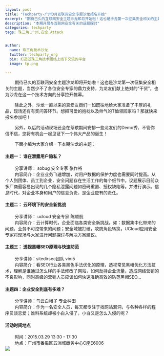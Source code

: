 ```yaml
---
layout: post
title: "Techparty-广州3月互联网安全专题沙龙报名开始"
excerpt: "期待已久的互联网安全主题沙龙即将开始啦！这也是沙龙第一次征集安全相关的主题，当然少不了各位安全专家的鼎力支持，为龙友们献上绝对的“干货”，也为沙龙在这一个技术方向的分享拉开帷幕。"
description: "本期开展与互联网安全有关的话题探讨"
categories: techparty
tags: 珠三角,广州,安全,Attack


author:
  name: 珠三角技术沙龙
  twitter: techparty_org
  bio: 打造泛珠三角技术圈线上线下交流的平台
  image: tp.png

---
```

&nbsp;&nbsp;&nbsp;&nbsp;&nbsp;&nbsp;&nbsp;&nbsp;期待已久的互联网安全主题沙龙即将开始啦！这也是沙龙第一次征集安全相关的主题，当然少不了各位安全专家的鼎力支持，为龙友们献上绝对的“干货”，也为沙龙在这一个技术方向的分享拉开帷幕。

&nbsp;&nbsp;&nbsp;&nbsp;&nbsp;&nbsp;&nbsp;&nbsp;除此之外，沙龙一直以来的真爱友商们一如既往地给大家准备了丰厚的礼品，现场还有有奖问答环节。想把可爱的抱枕以及帅气的T恤领回家吗？那就快来报名参加吧！

&nbsp;&nbsp;&nbsp;&nbsp;&nbsp;&nbsp;&nbsp;&nbsp;另外，以后的活动现场还会在茶歇期间安排一些龙友们的Demo秀，不管你信不信，您将有机会一起见证下一个伟大产品的诞生！

&nbsp;&nbsp;&nbsp;&nbsp;&nbsp;&nbsp;&nbsp;&nbsp;下面小编为大家介绍一下本期沙龙的主题：

#### 主题一： 谁在泄露用户隐私？
&nbsp;&nbsp;&nbsp;&nbsp;&nbsp;&nbsp;&nbsp;&nbsp;分享讲师： sobug 安全专家   张作裕  
&nbsp;&nbsp;&nbsp;&nbsp;&nbsp;&nbsp;&nbsp;&nbsp;内容简介：企业业务飞速增加，对用户数据的保护力度也需要同时提高。从个人到团体、员工到企业，安全问题存在生活工作的每个细节中。议题展示目前众多厂商最容易出现的几个隐私泄露问题如密码重置、授权缺陷等，并进行演示。信息时代，对企业本身和用户的信息负责，是企业应有的责任。

#### 主题二： 云环境下的安全新挑战
&nbsp;&nbsp;&nbsp;&nbsp;&nbsp;&nbsp;&nbsp;&nbsp;分享讲师： ucloud  安全专家   陈顺航  
&nbsp;&nbsp;&nbsp;&nbsp;&nbsp;&nbsp;&nbsp;&nbsp;内容简介：云计算时代，企业面临各类安全新挑战，如：数据集中化带来的问题，业务不可控带来的问题；安全域被打破，攻防角色转换，UCloud应用安全专家将现场与大家进行问题探讨与解决方案建议。

#### 主题三： 透视黑帽SEO原理与快速防范
&nbsp;&nbsp;&nbsp;&nbsp;&nbsp;&nbsp;&nbsp;&nbsp;分享讲师：sitedirsec团队 vini5  
&nbsp;&nbsp;&nbsp;&nbsp;&nbsp;&nbsp;&nbsp;&nbsp;内容简介：看SEO行业各类黑色手法优化的原理，透视常见黑帽优化方法技术，理解是谁通过怎么样的手法修改了网站，如何劫持企业流量，造成网络营销的不良影响，同时高级的营销人员应该如何快速准确高效的防范黑帽SEO...

#### 主题四：企业安全到底有多难？
&nbsp;&nbsp;&nbsp;&nbsp;&nbsp;&nbsp;&nbsp;&nbsp;分享讲师：乌云白帽子 专业种田  
&nbsp;&nbsp;&nbsp;&nbsp;&nbsp;&nbsp;&nbsp;&nbsp;内容简介：作为一名安全人员，每天都专注于找网站漏洞，与各种各样的程序员谈恋爱；谁料系统却被小白入侵了，小白又是怎么入侵的呢？

#### 活动时间地点
&nbsp;&nbsp;&nbsp;&nbsp;&nbsp;&nbsp;&nbsp;&nbsp;时间：2015.03.29 13:30 - 17:30  
&nbsp;&nbsp;&nbsp;&nbsp;&nbsp;&nbsp;&nbsp;&nbsp;地点：广州市番禺区五洲城商务中心C座E6006  
![](/images/map.png)
